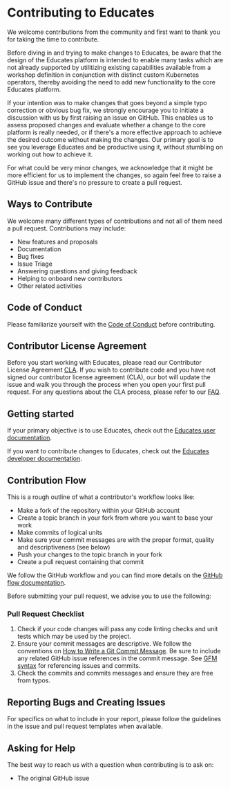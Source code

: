 # Contributing to Educates

We welcome contributions from the community and first want to thank you for taking the time to contribute.

Before diving in and trying to make changes to Educates, be aware that the design of the Educates platform is intended to enable many tasks which are not already supported by utilitizing existing capabilities available from a workshop definition in conjunction with distinct custom Kubernetes operators, thereby avoiding the need to add new functionality to the core Educates platform.

If your intention was to make changes that goes beyond a simple typo correction or obvious bug fix, we strongly encourage you to initiate a discussion with us by first raising an issue on GitHub. This enables us to assess proposed changes and evaluate whether a change to the core platform is really needed, or if there's a more effective approach to achieve the desired outcome without making the changes. Our primary goal is to see you leverage Educates and be productive using it, without stumbling on working out how to achieve it.

For what could be very minor changes, we acknowledge that it might be more efficient for us to implement the changes, so again feel free to raise a GitHub issue and there's no pressure to create a pull request. 

## Ways to Contribute

We welcome many different types of contributions and not all of them need a pull request. Contributions may include:

* New features and proposals
* Documentation
* Bug fixes
* Issue Triage
* Answering questions and giving feedback
* Helping to onboard new contributors
* Other related activities

## Code of Conduct

Please familiarize yourself with the [Code of Conduct](CODE_OF_CONDUCT.md) before contributing.

## Contributor License Agreement

Before you start working with Educates, please read our Contributor License Agreement [CLA](https://cla.vmware.com/cla/1/preview). If you wish to contribute code and you have not signed our contributor license agreement (CLA), our bot will update the issue and walk you through the process when you open your first pull request. For any questions about the CLA process, please refer to our [FAQ]([https://cla.vmware.com/faq](https://cla.vmware.com/faq)).

## Getting started

If your primary objective is to use Educates, check out the [Educates user documentation](https://docs.educates.dev/).

If you want to contribute changes to Educates, check out the [Educates developer documentation](developer-docs/README.md).

## Contribution Flow

This is a rough outline of what a contributor's workflow looks like:

* Make a fork of the repository within your GitHub account
* Create a topic branch in your fork from where you want to base your work
* Make commits of logical units
* Make sure your commit messages are with the proper format, quality and descriptiveness (see below)
* Push your changes to the topic branch in your fork
* Create a pull request containing that commit

We follow the GitHub workflow and you can find more details on the [GitHub flow documentation](https://docs.github.com/en/get-started/quickstart/github-flow).

Before submitting your pull request, we advise you to use the following:

### Pull Request Checklist

1. Check if your code changes will pass any code linting checks and unit tests which may be used by the project.
2. Ensure your commit messages are descriptive. We follow the conventions on [How to Write a Git Commit Message](http://chris.beams.io/posts/git-commit/). Be sure to include any related GitHub issue references in the commit message. See [GFM syntax](https://guides.github.com/features/mastering-markdown/#GitHub-flavored-markdown) for referencing issues and commits.
3. Check the commits and commits messages and ensure they are free from typos.

## Reporting Bugs and Creating Issues

For specifics on what to include in your report, please follow the guidelines in the issue and pull request templates when available.

## Asking for Help

The best way to reach us with a question when contributing is to ask on:

* The original GitHub issue
